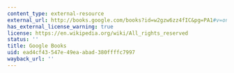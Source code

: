 ```yaml
---
content_type: external-resource
external_url: http://books.google.com/books?id=w2gzw6zz4fIC&pg=PA1#v=onepage
has_external_license_warning: true
license: https://en.wikipedia.org/wiki/All_rights_reserved
status: ''
title: Google Books
uid: ead4cf43-547e-49ea-abad-380ffffc7997
wayback_url: ''
---
```

